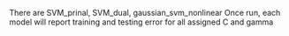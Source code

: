 There are SVM_prinal, SVM_dual, gaussian_svm_nonlinear
Once run, each model will report training and testing error for all assigned C and gamma
